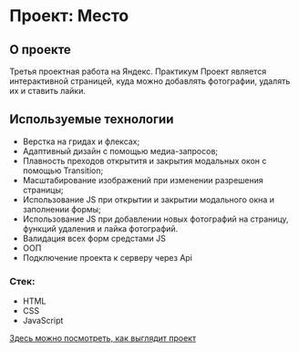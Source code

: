# Проект: Место

## О проекте

Третья проектная работа на Яндекс. Практикум
Проект является интерактивной страницей, куда можно добавлять фотографии, удалять их и ставить лайки.

## Используемые технологии 

* Верстка на гридах и флексах;
* Адаптивный дизайн с помощью медиа-запросов;
* Плавность преходов открытитя и закрытия модальных окон с помощью Transition;
* Масштабирование изображений при изменении разрешения страницы;
* Использование JS при открытии и закрытии модального окна и заполнении формы;
* Использование JS при добавлении новых фотографий на страницу, функций удаления и лайка фотографий.
* Валидация всех форм средстами JS
* ООП
* Подключение проекта к серверу через Api

### Стек:
* HTML
* CSS
* JavaScript


[Здесь можно посмотреть, как выглядит проект](https://elenasharnina.github.io/mesto/)
